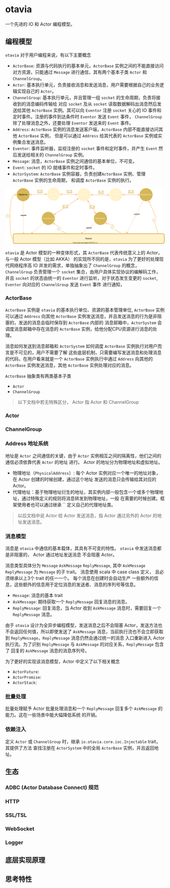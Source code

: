 # otavia

一个先进的 IO 和 Actor 编程模型。

## 编程模型

`otavia` 对于用户编程来说，有以下主要概念

- `ActorBase`: 资源与代码执行的基本单元，`ActorBase` 实例之间的不能直接访问对方资源，只能通过 `Message`
  进行通信，其有两个基本子类 `Actor` 和 `ChannelGroup`。
- `Actor`: 基本执行单元，负责接收消息和发送消息，用户需要根据自己的业务逻辑实现自己的 `Actor`。
- `ChannelGroup`: 基本执行单元，并且管理一组 `socket` 的生命周期，负责将接收到的消息编码传输给
  对应 `socket` 及从 `socket` 读取数据解码出消息然后发送给其他 `ActorBase` 实例。其可以向 `Eventor`
  注册 `socket` 关心的 IO 事件和定时事件。注册的事件到达条件时 `Eventor` 发送 `Event` 事件，
  `ChannelGroup` 除了处理消息之外，还要处理 `Eventor` 发送来的 `Event` 事件。
- `Address`: `ActorBase` 实例的消息发送客户端，`ActorBase` 内部不能直接访问其他 `ActorBase` 实例，
  但是可以通过 `Address` 给其代表的 `ActorBase` 实例或实例集合发送消息。
- `Eventor`: 事件监听器，监视注册的 `socket` 事件和定时事件，并产生 `Event` 然后发送给相关的
  `ChannelGroup` 实例。
- `Message`: 消息，`ActorBase` 实例之间通信的基本单位，不可变。
- `Event`: `socket` 的 IO 就绪事件和定时事件。
- `ActorSystem`: `ActorBase` 实例容器，负责创建`ActorBase` 实例、管理 `ActorBase` 实例的生命周期，
  和调度 `ActorBase` 实例的执行。

![programming model](../img/programming_model.drawio.svg)

`otavia` 是 Actor 模型的一种变体形式，其 `ActorBase` 代表传统意义上的 Actor，与一般 Actor 模型（比如 AKKA）
的实现所不同的是，`otavia` 为了更好的处理现代网络程序高 IO 并发的需求，单独抽象出了 `ChannelGroup` 的概念，
`ChannelGroup` 负责管理一个 `socket` 集合，由用户具体实现协议的编解码工作，并且 `socket` 的状态由统一的
`Eventor` 进行监听，对于状态发生变更的 `socket`, `Eventor` 向对应的 `ChannelGroup` 发送 `Event` 事件
进行通知，

### ActorBase

`ActorBase` 实例是 `otavia` 的基本执行单位、资源的基本管理单位, `ActorBase` 实例可以通过 `Address`
向其他 `ActorBase` 实例发送消息，并且发送消息的行为是非阻塞的，发送的消息会临时保存到 `ActorBase` 内部的
消息邮箱中，`ActorSystem` 会调度消息邮箱中存在消息的 `ActorBase` 实例，给他分配CPU资源进行消息的处理。

消息如何发送到消息邮箱和 `ActorSystem` 如何调度 `ActorBase` 实例执行对用户而言是不可见的，用户不需要了解
这些底层机制，只需要编写发送消息和处理消息的代码，在用户看来就是一个 `ActorBase` 实例执行中通过 `Address`
向其他的 `ActorBase` 实例发送消息，其他 `ActorBase` 实例处理对应的消息。

`ActorBase` 抽象类有两类基本子类

- `Actor`
- `ChannelGroup`

> 以下文档中若无特殊区分， Actor 指 Actor 和 ChannelGroup

### Actor

### ChannelGroup

### Address 地址系统

地址是 `Actor` 之间通信的关键，由于 `Actor` 实例相互之间的隔离性，他们之间的通信必须依靠代表 `Actor` 的地址
进行。 Actor 的地址分为物理地址和虚拟地址。

- 物理地址（`PhysicalAddress`）: 每个 Actor 实例对应一个唯一的地址对象，在 Actor 创建的时候创建，通过这个地址
  发送的消息只会传输给其对应的 Actor。
- 代理地址：基于物理地址衍生的地址，其实例内部一般包含一个或多个物理地址，通过特殊定义的规则将消息转发到物理地址，一般
  在需要的时候创建。框架使用者也可以通过继承 `` 定义自己的代理地址类。

> 以后文档中说 Actor 给 Actor 发送消息，指 Actor 通过另外的 Actor 的地址发送消息。

### 消息模型

消息是 `otavia` 中通信的基本载体，其具有不可变的特性。 `otavia` 中发送消息都是非阻塞的， Actor 通过地址发送消息
不会阻塞 Actor。

消息类型具体分为 `Message` `AskMessage` `ReplyMessage`, 其中 `AskMessage` `ReplyMessage` 为 `Message`
的子 trait。 消息使用 scala 中 case class 定义， 且必须继承以上3个 trait 的任一一个。 每个消息在创建时会自动生产
一些额外的信息，这些额外的信息用于定位消息的发送者、消息的序列号等信息。

- `Message`: 消息的基本 trait
- `AskMessage`: 期待获取一个 `ReplyMessage` 回复消息的消息。
- `ReplyMessage`: 回复消息，当 Actor 收到 `AskMessage` 消息时，需要回复一个 `ReplyMessage` 消息。

由于 `otavia` 设计为全异步编程模型，发送消息之后不会阻塞 Actor，发送方法也不会返回任何值，所以即使发送了
`AskMessage` 消息，当前执行流也不会立即获取到 `ReplyMessage`，`ReplyMessage` 消息仍然会通过统一的消息
入口重新进入 Actor 执行流。为了识别 `ReplyMessage` 与 `AskMessage` 的对应关系，`ReplyMessage` 包含了
回复的 `AskMessage` 消息的消息序列号。

为了更好的实现该消息模型，Actor 中定义了以下相关概念

- `ActorFuture`:
- `ActorPromise`:
- `ActorStack`:

### 批量处理

批量处理赋予 Actor 批量处理消息和一个 `ReplyMessage` 回复多个 `AskMessage` 的能力。这在一些场景中能大幅降低系统
的开销。

### 依赖注入

定义 `Actor` 或 `ChannelGroup` 时，继承 `io.otavia.core.ioc.Injectable` trait， 其提供了方法
查找注册在 `ActorSystem` 中的全局 `ActorBase` 实例，并且返回地址。

## 生态

### ADBC (Actor Database Connect) 规范

### HTTP

### SSL/TSL

### WebSocket

### Logger

## 底层实现原理

## 思考特性

